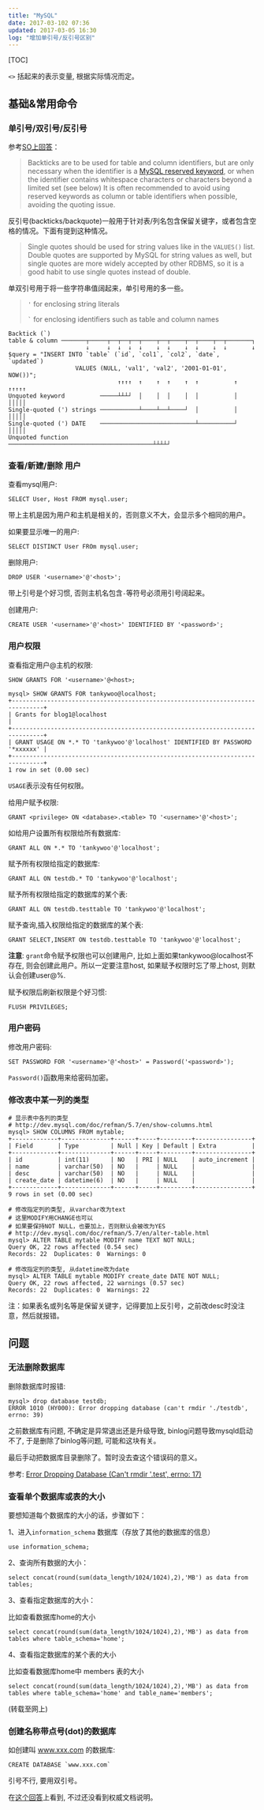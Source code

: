 ```yaml
---
title: "MySQL"
date: 2017-03-102 07:36
updated: 2017-03-05 16:30
log: "增加单引号/反引号区别"
---
```


[TOC]

`<>` 括起来的表示变量, 根据实际情况而定。

## 基础&常用命令 ##

### 单引号/双引号/反引号

参考[SO上回答](http://stackoverflow.com/a/11321508/1276501)：

> Backticks are to be used for table and column identifiers, but are only necessary when the identifier is a [MySQL reserved keyword](http://dev.mysql.com/doc/refman/5.5/en/reserved-words.html), or when the identifier contains whitespace characters or characters beyond a limited set (see below) It is often recommended to avoid using reserved keywords as column or table identifiers when possible, avoiding the quoting issue.

反引号(backticks/backquote)一般用于针对表/列名包含保留关键字，或者包含空格的情况。下面有提到这种情况。

> Single quotes should be used for string values like in the `VALUES()` list.  Double quotes are supported by MySQL for string values as well, but single quotes are more widely accepted by other RDBMS, so it is a good habit to use single quotes instead of double.

单双引号用于将一些字符串值阔起来，单引号用的多一些。

> `'` for enclosing string literals
>
> `` ` `` for enclosing identifiers such as table and column names

```mysql
Backtick (`)
table & column ───────┬─────┬──┬──┬──┬────┬──┬────┬──┬────┬──┬───────┐
                      ↓     ↓  ↓  ↓  ↓    ↓  ↓    ↓  ↓    ↓  ↓       ↓
$query = "INSERT INTO `table` (`id`, `col1`, `col2`, `date`, `updated`)
                   VALUES (NULL, 'val1', 'val2', '2001-01-01', NOW())";
                               ↑↑↑↑  ↑    ↑  ↑    ↑  ↑          ↑  ↑↑↑↑↑
Unquoted keyword          ─────┴┴┴┘  │    │  │    │  │          │  │││││
Single-quoted (') strings ───────────┴────┴──┴────┘  │          │  │││││
Single-quoted (') DATE    ───────────────────────────┴──────────┘  │││││
Unquoted function         ─────────────────────────────────────────┴┴┴┴┘
```


### 查看/新建/删除 用户

查看mysql用户:

	SELECT User, Host FROM mysql.user;

带上主机是因为用户和主机是相关的，否则意义不大，会显示多个相同的用户。

如果要显示唯一的用户:

	SELECT DISTINCT User FROm mysql.user;

删除用户:

	DROP USER '<username>'@'<host>';

带上引号是个好习惯, 否则主机名包含`-`等符号必须用引号阔起来。

创建用户:

	CREATE USER '<username>'@'<host>' IDENTIFIED BY '<password>';


### 用户权限

查看指定用户@主机的权限:

	SHOW GRANTS FOR '<username>'@<host>;

	mysql> SHOW GRANTS FOR tankywoo@localhost;
	+-------------------------------------------------------------------------------+
	| Grants for blog1@localhost                                                    |
	+-------------------------------------------------------------------------------+
	| GRANT USAGE ON *.* TO 'tankywoo'@'localhost' IDENTIFIED BY PASSWORD '*xxxxxx' |
	+-------------------------------------------------------------------------------+
	1 row in set (0.00 sec)

`USAGE`表示没有任何权限。

给用户赋予权限:

	GRANT <privilege> ON <database>.<table> TO '<username>'@'<host>';

如给用户设置所有权限给所有数据库:

	GRANT ALL ON *.* TO 'tankywoo'@'localhost';

赋予所有权限给指定的数据库:

	GRANT ALL ON testdb.* TO 'tankywoo'@'localhost';

赋予所有权限给指定的数据库的某个表:

	GRANT ALL ON testdb.testtable TO 'tankywoo'@'localhost';

赋予查询,插入权限给指定的数据库的某个表:

	GRANT SELECT,INSERT ON testdb.testtable TO 'tankywoo'@'localhost';

**注意**: `grant`命令赋予权限也可以创建用户, 比如上面如果tankywoo@localhost不存在, 则会创建此用户。所以一定要注意host, 如果赋予权限时忘了带上host, 则默认会创建user@%.

赋予权限后刷新权限是个好习惯:

	FLUSH PRIVILEGES;


### 用户密码

修改用户密码:

	SET PASSWORD FOR '<username>'@'<host>' = Password('<password>');

`Password()`函数用来给密码加密。


### 修改表中某一列的类型


```mysql
# 显示表中各列的类型
# http://dev.mysql.com/doc/refman/5.7/en/show-columns.html
mysql> SHOW COLUMNS FROM mytable;
+-------------+--------------+------+-----+---------+----------------+
| Field       | Type         | Null | Key | Default | Extra          |
+-------------+--------------+------+-----+---------+----------------+
| id          | int(11)      | NO   | PRI | NULL    | auto_increment |
| name        | varchar(50)  | NO   |     | NULL    |                |
| desc        | varchar(50)  | NO   |     | NULL    |                |
| create_date | datetime(6)  | NO   |     | NULL    |                |
+-------------+--------------+------+-----+---------+----------------+
9 rows in set (0.00 sec)

# 修改指定列的类型, 从varchar改为text
# 这里MODIFY用CHANGE也可以
# 如果要保持NOT NULL，也要加上，否则默认会被改为YES
# http://dev.mysql.com/doc/refman/5.7/en/alter-table.html
mysql> ALTER TABLE mytable MODIFY name TEXT NOT NULL;
Query OK, 22 rows affected (0.54 sec)
Records: 22  Duplicates: 0  Warnings: 0

# 修改指定列的类型, 从datetime改为date
mysql> ALTER TABLE mytable MODIFY create_date DATE NOT NULL;
Query OK, 22 rows affected, 22 warnings (0.57 sec)
Records: 22  Duplicates: 0  Warnings: 22
```

注：如果表名或列名等是保留关键字，记得要加上反引号，之前改desc时没注意，然后就报错。


## 问题 ##

### 无法删除数据库 ###

删除数据库时报错:

	mysql> drop database testdb;
	ERROR 1010 (HY000): Error dropping database (can't rmdir './testdb', errno: 39)

之前数据库有问题, 不确定是异常退出还是升级导致, binlog问题导致mysqld启动不了, 于是删除了binlog等问题, 可能和这块有关。

最后手动把数据库目录删除了。暂时没去查这个错误码的意义。

参考: [Error Dropping Database (Can't rmdir '.test\', errno: 17)](http://stackoverflow.com/questions/4584458/error-dropping-database-cant-rmdir-test-errno-17)

### 查看单个数据库或表的大小 ###

要想知道每个数据库的大小的话，步骤如下：

1、进入`information_schema` 数据库（存放了其他的数据库的信息）

	use information_schema;


2、查询所有数据的大小：

	select concat(round(sum(data_length/1024/1024),2),'MB') as data from tables;

3、查看指定数据库的大小：

比如查看数据库home的大小

	select concat(round(sum(data_length/1024/1024),2),'MB') as data from tables where table_schema='home';

4、查看指定数据库的某个表的大小

比如查看数据库home中 members 表的大小

	select concat(round(sum(data_length/1024/1024),2),'MB') as data from tables where table_schema='home' and table_name='members';

(转载至网上)


### 创建名称带点号(dot)的数据库 ###

如创建叫 www.xxx.com 的数据库:

	CREATE DATABASE `www.xxx.com`

引号不行, 要用双引号。

在[这个回答](https://bytes.com/topic/mysql/answers/75624-how-do-you-create-database-dash-name#post260958)上看到, 不过还没看到权威文档说明。
